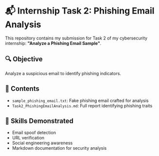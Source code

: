 # 📬 Internship Task 2: Phishing Email Analysis

This repository contains my submission for Task 2 of my cybersecurity internship:
**"Analyze a Phishing Email Sample"**.

## 🔍 Objective

Analyze a suspicious email to identify phishing indicators.

## 📁 Contents

- `sample_phishing_email.txt`: Fake phishing email crafted for analysis  
- `Task2_PhishingEmailAnalysis.md`: Full report identifying phishing traits  

## 🧠 Skills Demonstrated

- Email spoof detection  
- URL verification  
- Social engineering awareness  
- Markdown documentation for security analysis  

